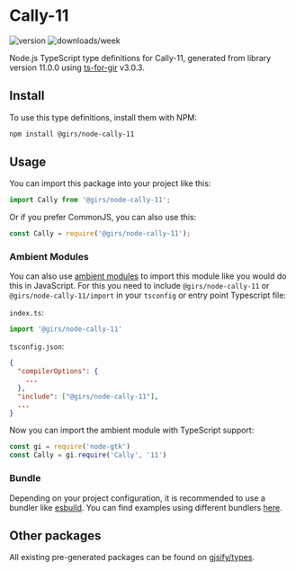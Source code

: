 
# Cally-11

![version](https://img.shields.io/npm/v/@girs/node-cally-11)
![downloads/week](https://img.shields.io/npm/dw/@girs/node-cally-11)


Node.js TypeScript type definitions for Cally-11, generated from library version 11.0.0 using [ts-for-gir](https://github.com/gjsify/ts-for-gir) v3.0.3.


## Install

To use this type definitions, install them with NPM:
```bash
npm install @girs/node-cally-11
```

## Usage

You can import this package into your project like this:
```ts
import Cally from '@girs/node-cally-11';
```

Or if you prefer CommonJS, you can also use this:
```ts
const Cally = require('@girs/node-cally-11');
```

### Ambient Modules

You can also use [ambient modules](https://github.com/gjsify/ts-for-gir/tree/main/packages/cli#ambient-modules) to import this module like you would do this in JavaScript.
For this you need to include `@girs/node-cally-11` or `@girs/node-cally-11/import` in your `tsconfig` or entry point Typescript file:

`index.ts`:
```ts
import '@girs/node-cally-11'
```

`tsconfig.json`:
```json
{
  "compilerOptions": {
    ...
  },
  "include": ["@girs/node-cally-11"],
  ...
}
```

Now you can import the ambient module with TypeScript support: 

```ts
const gi = require('node-gtk')
const Cally = gi.require('Cally', '11')
```


### Bundle

Depending on your project configuration, it is recommended to use a bundler like [esbuild](https://esbuild.github.io/). You can find examples using different bundlers [here](https://github.com/gjsify/ts-for-gir/tree/main/examples).

## Other packages

All existing pre-generated packages can be found on [gjsify/types](https://github.com/gjsify/types).

